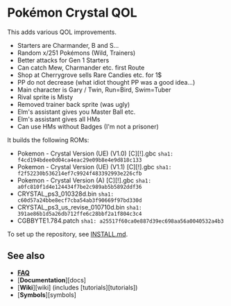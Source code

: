 # Pokémon Crystal QOL

This adds various QOL improvements.

- Starters are Charmander, B and S...
- Random x/251 Pokémons (Wild, Trainers)
- Better attacks for Gen 1 Starters
- Can catch Mew, Charmander etc. first Route
- Shop at Cherrygrove sells Rare Candies etc. for 1$
- PP do not decrease (what idiot thought PP was a good idea...)
- Main character is Gary / Twin, Run=Bird, Swim=Tuber
- Rival sprite is Misty
- Removed trainer back sprite (was ugly)
- Elm's assistant gives you Master Ball etc.
- Elm's assistant gives all HMs
- Can use HMs without Badges (I'm not a prisoner)

It builds the following ROMs:

- Pokemon - Crystal Version (UE) (V1.0) [C][!].gbc `sha1: f4cd194bdee0d04ca4eac29e09b8e4e9d818c133`
- Pokemon - Crystal Version (UE) (V1.1) [C][!].gbc `sha1: f2f52230b536214ef7c9924f483392993e226cfb`
- Pokemon - Crystal Version (A) [C][!].gbc `sha1: a0fc810f1d4e124434f7be2c989ab5b5892ddf36`
- CRYSTAL_ps3_010328d.bin `sha1: c60d57a24bbe8ecf7cba54ab3f90669f97bd330d`
- CRYSTAL_ps3_us_revise_010710d.bin `sha1: 391ae86b1d5a26db712ffe6c28bbf2a1f804c3c4`
- CGBBYTE1.784.patch `sha1: a25517f60ca0e887d39ec698aa56a0040532a4b3`

To set up the repository, see [INSTALL.md](INSTALL.md).


## See also

- [**FAQ**](FAQ.md)
- [**Documentation**][docs]
- [**Wiki**][wiki] (includes [tutorials][tutorials])
- [**Symbols**][symbols]
